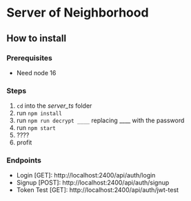 # Server of Neighborhood

## How to install

### Prerequisites
- Need node 16

### Steps
1. `cd` into the *server_ts* folder
2. run `npm install`
3. run `npm run decrypt ____` replacing ____ with the password
5. run `npm start`
6. ????
7. profit

### Endpoints

- Login [GET]: http://localhost:2400/api/auth/login
- Signup [POST]: http://localhost:2400/api/auth/signup
- Token Test [GET]: http://localhost:2400/api/auth/jwt-test